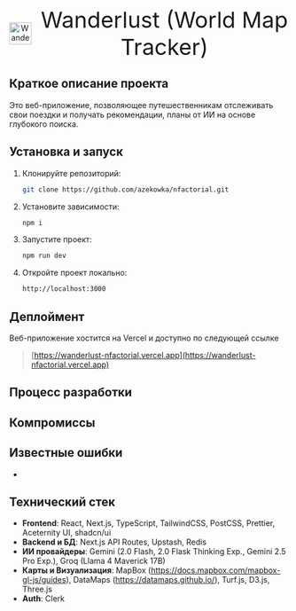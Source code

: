 <p align="center" style="display: flex; align-items: center; justify-content: center; gap: 8px;">
  <img src="https://notion-emojis.s3-us-west-2.amazonaws.com/prod/svg-twitter/1f5fa-fe0f.svg" alt="Wanderlust Logo" width="40" height="40"/></br>
  <span style="font-size: 40px;">Wanderlust (World Map Tracker)</span>
</p>

## Краткое описание проекта
Это веб-приложение, позволяющее путешественникам отслеживать свои поездки и получать рекомендации, планы от ИИ на основе глубокого поиска.

## Установка и запуск

1. Клонируйте репозиторий:
   ```bash
   git clone https://github.com/azekowka/nfactorial.git
   ```

2. Установите зависимости:
   ```bash
   npm i
   ```

3. Запустите проект:
   ```bash
   npm run dev
   ```
4. Откройте проект локально:
   ```bash
   http://localhost:3000
   ```

## Деплоймент

Веб-приложение хостится на Vercel и доступно по следующей ссылке

> [https://wanderlust-nfactorial.vercel.app](https://wanderlust-nfactorial.vercel.app)

## Процесс разработки

## Компромиссы

## Известные ошибки

- 

## Технический стек

- **Frontend**: React, Next.js, TypeScript, TailwindCSS, PostCSS, Prettier, Aceternity UI, shadcn/ui
- **Backend и БД**: Next.js API Routes, Upstash, Redis
- **ИИ провайдеры**: Gemini (2.0 Flash, 2.0 Flask Thinking Exp., Gemini 2.5 Pro Exp.), Groq (Llama 4 Maverick 17B)
- **Карты и Визуализация**: MapBox (https://docs.mapbox.com/mapbox-gl-js/guides), DataMaps (https://datamaps.github.io/), Turf.js, D3.js, Three.js
- **Auth**: Clerk
